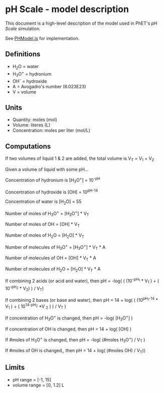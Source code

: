 # pH Scale - model description

This document is a high-level description of the model used in PhET's _pH Scale_ simulation.

See [PHModel.js](https://github.com/phetsims/ph-scale/blob/master/js/common/model/PHModel.js) for implementation.

## Definitions

* H<sub>2</sub>O = water
* H<sub>3</sub>O<sup>+</sup> = hydronium
* OH<sup>-</sup> = hydroxide
* A = Avogadro's number (6.023E23)
* V = volume

## Units

* Quantity: moles (mol)
* Volume: literes (L)
* Concentration: moles per liter (mol/L)

## Computations

If two volumes of liquid 1 & 2 are added, the total volume is V<sub>T</sub> = V<sub>1</sub> + V<sub>2</sub>

Given a volume of liquid with some pH...

Concentration of hydronium is [H<sub>3</sub>O<sup>+</sup>] = 10<sup>-pH</sup>

Concentration of hydroxide is [OH] = 10<sup>pH-14</sup>

Concentration of water is [H<sub>2</sub>O] = 55

Number of moles of H<sub>3</sub>O<sup>+</sup> = [H<sub>3</sub>O<sup>+</sup>] * V<sub>T</sub>

Number of moles of OH = [OH] * V<sub>T</sub>

Number of moles of H<sub>2</sub>O = [H<sub>2</sub>O] * V<sub>T</sub>

Number of molecules of H<sub>3</sub>O<sup>+</sup> = [H<sub>3</sub>O<sup>+</sup>] * V<sub>T</sub> * A

Number of molecules of OH = [OH] * V<sub>T</sub> * A

Number of molecules of H<sub>2</sub>O = [H<sub>2</sub>O] * V<sub>T</sub> * A

If combining 2 acids (or acid and water), then pH = -log( ( (10<sup>-pH<sub>1</sub></sup> * V<sub>1</sub> ) + ( 10<sup>-pH<sub>2</sub></sup> * V<sub>2</sub>) ) / V<sub>T</sub>)

If combining 2 bases (or base and water), then pH = 14 + log( ( (10<sup>pH<sub>1</sub>-14</sup> * V<sub>1</sub> ) + ( 10<sup>14-pH<sub>2</sub></sup> *V <sub>2</sub> ) ) / V<sub>T</sub> )

If concentration of H<sub>3</sub>O<sup>+</sup> is changed, then pH = -log( [H<sub>3</sub>O<sup>+</sup>] )

If concentration of OH is changed, then pH = 14 + log( [OH] )

If #moles of H<sub>3</sub>O<sup>+</sup> is changed, then pH = -log( (#moles H<sub>3</sub>O<sup>+</sup>) / V<sub>T</sub> )

If #moles of OH is changed,, then pH = 14 + log( (#moles OH) / V<sub>T</sub>))

## Limits

* pH range = [-1, 15]
* volume range = [0, 1.2] L
